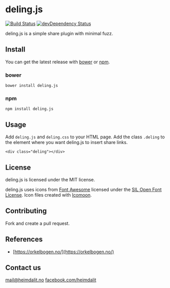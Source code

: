 # deling.js
[![Build Status](https://travis-ci.org/heimdalit/deling.svg?branch=master)](https://travis-ci.org/heimdalit/deling)
[![devDependency Status](https://david-dm.org/heimdalit/deling/dev-status.svg)](https://david-dm.org/heimdalit/deling#info=devDependencies)

deling.js is a simple share plugin with minimal fuzz.

## Install

You can get the latest release with [bower](http://bower.io/search/?q=deling.js) or [npm](https://www.npmjs.com/package/deling.js).

### bower

```
bower install deling.js
```

### npm

```
npm install deling.js
```

## Usage

Add `deling.js` and `deling.css` to your HTML page. Add the class `.deling` to
the element where you want deling.js to insert share links.

```
<div class="deling"></div>
```

## License

deling.js is licensed under the MIT license.

deling.js uses icons from [Font Awesome](https://fortawesome.github.io/Font-Awesome/)
licensed under the [SIL Open Font License](http://scripts.sil.org/cms/scripts/page.php?site_id=nrsi&id=OFL).
Icon files created with [Icomoon](https://icomoon.io).

## Contributing

Fork and create a pull request.

## References

* [https://orkelbogen.no/](https://orkelbogen.no/)

## Contact us

[mail@heimdalit.no](mailto:mail@heimdalit.no)
[facebook.com/heimdalit](https://www.facebook.com/heimdalit)

